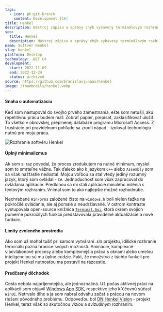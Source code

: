 ```yaml
---
tags:
  - icon: ph:git-branch
    content: Development [C#]
title: Henkel
description: Nástroj zápisu a správy chýb vybavený terminálovým rozhraním
seo:
  title: Henkel
  description: Nástroj zápisu a správy chýb vybavený terminálovým rozhraním
name: Softvér Henkel
slug: henkel
platform: Desktop
technology: .NET C#
development:
  start: 2022-11-09
  end: 2022-12-24
  status: archived
source: https://github.com/branislavjuhaas/henkel
image: /thumbnails/henkel.webp
---
```


#### Snaha o automatizáciu

Keď som nastupoval do svojho prvého zamestnania, ešte som netušil, akú repetitívnu prácu budem mať: Zobrať papier, prepísať, zaklasifikovať uložiť. To všetko v obrovskej, preplnenej databáze programu Microsoft Access. Z frustrácie pri pravidelnom pohľade sa zrodil nápad - izolovať technológiu nutnú pre moju prácu.

![Rozhranie softvéru Henkel](/portfolio/henkel.webp)

#### Úplný minimalizmus

Ak som si raz povedal, že proces zredukujem na nutné minimum, myslel som to smrteľne vážne. Tak ďaleko ako k jazykom `C++` alebo `Assembly` som sa však nažťastie nedostal. Mojou voľbou sa stal vtedy jediný rozumný jazyk, ktorý som ovládal - `C#`. Jednoduchosť som však zapracoval do ovládania aplikácie. Predlohou sa mi stali aplikácie minulého milénia s textovým rozhraním. Vnímal som to ako najlepšie možné rozhodnutie.

Neohrabané `WinForms` založené čisto na `windows.h` boli nielen ťažké na pokročilé ovládanie, ale aj pomalé a neudržiavané. V ostrom kontraste vystupovala open-source knižnica [`Terminal.Gui`](https://gui-cs.github.io/Terminal.Gui/index.html), ktorá okrem svojich pomerne pokročilých funkcií predstavovala pravidelné aktualizácie a nové funkcie.

#### Limity zvoleného prostredia

Ako som už mohol tušiť pri samom vytváraní .sln projektu, idilické rozhranie terminálu pozná hranice svojich možností. Animácie, komplexné viacvlákonové procesy alebo komplexnejšia práca s oknami alebo umelou inteligenciou sú mu úplne cudzie. Fakt, že množstvo z týchto funkcií pre projekt Henkel nutnosťou ma postavil na rázcestie.

#### Predčasný dôchodok

Cesta nebola najpríjemnejšia, ale jednoznačná. Už počas aktívnej práci na aplikácii som objavil [Windows App SDK](https://learn.microsoft.com/en-us/windows/apps/windows-app-sdk/), respektíve jeho kľúčovnú súčasť `WinUI`. Netrvalo dlho a ja som nabral odvahu začať s prácou na novom riešení pôvodného problému. Odpoveďou bol [DN Henkel Vision](/portfolio/en/dn-henkel-vision) - projekt Henkel, teraz však so skutočnou *víziou* a s*vizuálnym* rozhraním.

